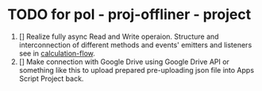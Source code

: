 # TODO for **pol - proj-offliner - project**

1. [] Realize fully async Read and Write operaion.
   Structure and interconnection of different methods and events' emitters and listeners see in [calculation-flow](./calculation_flow.md "show calc-flow structure").
2. [] Make connection with Google Drive using Google Drive API or something like this to upload prepared pre-uploading json file into Apps Script Project back.
